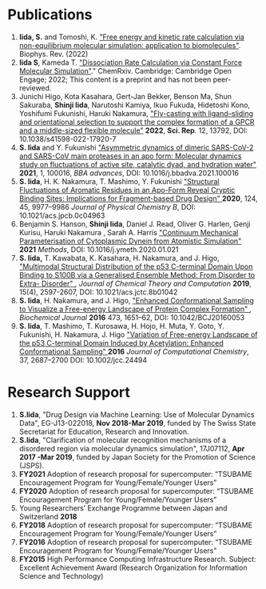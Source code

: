 # Publications

1. **Iida, S.** and Tomoshi, K. ["Free energy and kinetic rate calculation via non-equilibrium molecular simulation: application to biomolecules"](https://doi.org/10.1007/s12551-022-01036-3). Biophys. Rev. (2022) 
2. **Iida S**, Kameda T. ["Dissociation Rate Calculation via Constant Force Molecular Simulation"](https://doi.org/10.26434/chemrxiv-2022-88sqn)." ChemRxiv. Cambridge: Cambridge Open Engage; 2022; This content is a preprint and has not been peer-reviewed.
3. Junichi Higo, Kota Kasahara, Gert-Jan Bekker, Benson Ma, Shun Sakuraba, **Shinji Iida**, Narutoshi Kamiya, Ikuo Fukuda, Hidetoshi Kono, Yoshifumi Fukunishi, Haruki Nakamura, ["Fly-casting with ligand–sliding and orientational selection to support the complex formation of a GPCR and a middle-sized flexible molecule"](https://www.nature.com/articles/s41598-022-17920-7) **2022**, **Sci. Rep**. 12, 13792, DOI: 10.1038/s41598-022-17920-7
4. **S. Iida** and Y. Fukunishi ["Asymmetric dynamics of dimeric SARS-CoV-2 and SARS-CoV main proteases in an apo form: Molecular dynamics study on fluctuations of active site, catalytic dyad, and hydration water"](https://www.sciencedirect.com/science/article/pii/S2667160321000156) **2021**, 1, 100016, *BBA advances*, DOI: 10.1016/j.bbadva.2021.100016
5. **S. Iida**, H. K. Nakamura, T. Mashimo, Y. Fukunishi ["Structural Fluctuations of Aromatic Residues in an Apo-Form Reveal Cryptic Binding Sites: Implications for Fragment-based Drug Design" ](https://pubs.acs.org/doi/abs/10.1021/acs.jpcb.0c04963)**2020**, 124, 45, 9977–9986 *Journal of Physical Chemistry B*, DOI: 10.1021/acs.jpcb.0c04963
6. Benjamin S. Hanson, **Shinji Iida**, Daniel J. Read, Oliver G. Harlen, Genji Kurisu, Haruki Nakamura , Sarah A. Harris ["Continuum Mechanical Parameterisation of Cytoplasmic Dynein from Atomistic Simulation" ](https://doi.org/10.1016/j.ymeth.2020.01.021)**2021** *Methods*, DOI: 10.1016/j.ymeth.2020.01.021
7. **S. Iida,** T. Kawabata, K. Kasahara, H. Nakamura, and J. Higo, ["Multimodal Structural Distribution of the p53 C-terminal Domain Upon Binding to S100B via a Generalised Ensemble Method: From Disorder to Extra- Disorder" ](https://pubs.acs.org/doi/10.1021/acs.jctc.8b01042)*, Journal of Chemical Theory and Computation* **2019**, 15(4), 2597-2607, DOI: 10.1021/acs.jctc.8b01042
8. **S. Iida**, H. Nakamura, and J. Higo, ["Enhanced Conformational Sampling to Visualize a Free-energy Landscape of Protein Complex Formation" ](http://www.biochemj.org/content/473/12/1651)*, Biochemical Journal* **2016** 473, 1651–62, DOI: 10.1042/BCJ20160053
9. **S. Iida**, T. Mashimo, T. Kurosawa, H. Hojo, H. Muta, Y. Goto, Y. Fukunishi, H. Nakamura, J. Higo ["Variation of Free-energy Landscape of the p53 C-terminal Domain Induced by Acetylation: Enhanced Conformational Sampling" ](https://onlinelibrary.wiley.com/doi/full/10.1002/jcc.24494)**2016** *Journal of Computational Chemistry*, 37, 2687–2700 DOI: 10.1002/jcc.24494



# Research Support

1. **S.Iida**, "Drug Design via Machine Learning: Use of Molecular Dynamics Data", EG-J13-022018, **Nov 2018-Mar 2019**, funded by The Swiss State Secretariat for Education, Research and Innovation.
2. **S.Iida**, "Clarification of molecular recognition mechanisms of a disordered region via molecular dynamics simulation", 17J07112, **Apr 2017 -Mar 2019**, funded by Japan Society for the Promotion of Science (JSPS).
2. **FY2021** Adoption of research proposal for supercomputer: “TSUBAME Encouragement Program for Young/Female/Younger Users”
4. **FY2020** Adoption of research proposal for supercomputer: “TSUBAME Encouragement Program for Young/Female/Younger Users”
5. Young Researchers’ Exchange Programme between Japan and Switzerland **2018**
6. **FY2018** Adoption of research proposal for supercomputer: “TSUBAME Encouragement Program for Young/Female/Younger Users”
7. **FY2016** Adoption of research proposal for supercomputer: “TSUBAME Encouragement Program for Young/Female/Younger Users”
8. **FY2015** High Performance Computing Infrastructure Research. Subject: Excellent Achievement Award (Research Organization for Information Science and Technology)
